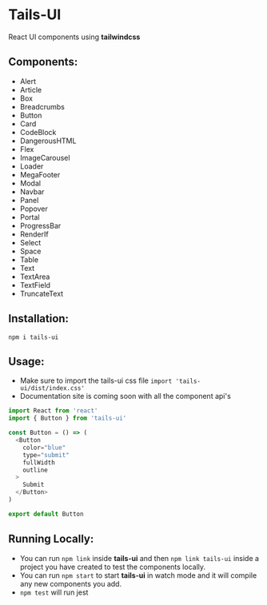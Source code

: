 # Tails-UI
React UI components using **tailwindcss**

## Components:
- Alert
- Article
- Box
- Breadcrumbs
- Button
- Card
- CodeBlock
- DangerousHTML
- Flex
- ImageCarousel
- Loader
- MegaFooter
- Modal
- Navbar
- Panel
- Popover
- Portal
- ProgressBar
- RenderIf
- Select
- Space
- Table
- Text
- TextArea
- TextField
- TruncateText

## Installation:
`npm i tails-ui`

## Usage:
- Make sure to import the tails-ui css file `import 'tails-ui/dist/index.css'`
- Documentation site is coming soon with all the component api's
``` js
import React from 'react'
import { Button } from 'tails-ui'

const Button = () => (
  <Button
    color="blue"
    type="submit"
    fullWidth
    outline
  >
    Submit
  </Button>
)

export default Button

```

## Running Locally:
- You can run `npm link` inside **tails-ui** and then `npm link tails-ui` inside a project you have created to test the components locally.
- You can run `npm start` to start **tails-ui** in watch mode and it will compile any new components you add.
- `npm test` will run jest

